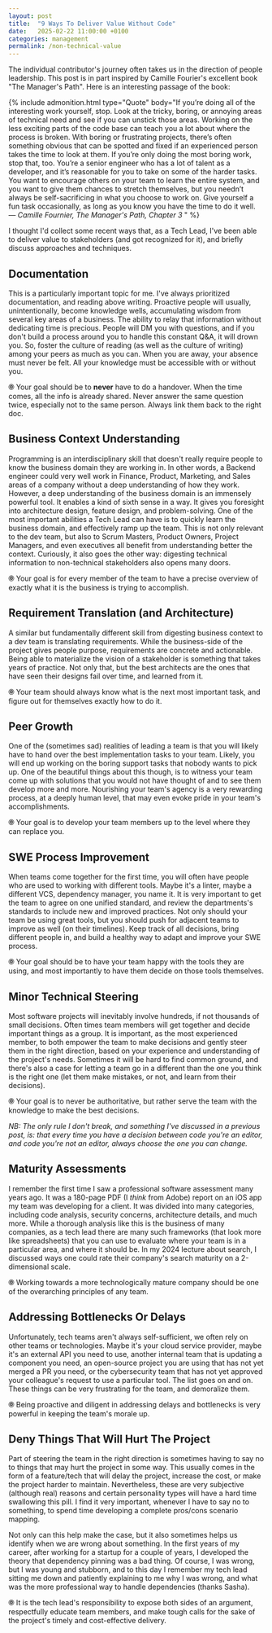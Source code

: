 ```yaml
---
layout: post
title:  "9 Ways To Deliver Value Without Code"
date:   2025-02-22 11:00:00 +0100
categories: management
permalink: /non-technical-value
---
```


The individual contributor's journey often takes us in the direction of people leadership.
This post is in part inspired by Camille Fourier's excellent book "The Manager's Path". Here is an interesting
passage of the book:


{% include admonition.html 
type="Quote" 
body="If you’re doing all of the interesting work yourself, stop. Look at the tricky, boring, or annoying areas of technical need and see if you can unstick those areas. Working on the less exciting parts of the code base can teach you a lot about where the process is broken. With boring or frustrating projects, there’s often something obvious that can be spotted and fixed if an experienced person takes the time to look at them. If you’re only doing the most boring work, stop that, too. You’re a senior engineer who has a lot of talent as a developer, and it’s reasonable for you to take on some of the harder tasks. You want to encourage others on your team to learn the entire system, and you want to give them chances to stretch themselves, but you needn’t always be self-sacrificing in what you choose to work on. Give yourself a fun task occasionally, as long as you know you have the time to do it well. <br>
<i> ― Camille Fournier, The Manager's Path, Chapter 3 </i>"
%}

I thought I'd collect some recent ways that, as a Tech Lead, I've been able to deliver value to stakeholders (and got recognized for it), 
and briefly discuss approaches and techniques.

## Documentation

This is a particularly important topic for me. I've always prioritized documentation, and reading above writing.
Proactive people will usually, unintentionally, become knowledge wells, accumulating wisdom from several key areas of a business.
The ability to relay that information without dedicating time is precious. People will DM you with questions, and if you don't build
a process around you to handle this constant Q&A, it will drown you. So, foster the culture of reading (as well as the culture of writing)
among your peers as much as you can. When you are away, your absence must never be felt. All your knowledge must be accessible with or without you.

🞋 Your goal should be to **never** have to do a handover. When the time comes, all the info is already shared. Never answer the same question twice, especially not to the same person. Always link them back to the right doc.

## Business Context Understanding

Programming is an interdisciplinary skill that doesn't really require people to know the business domain they are working in.
In other words, a Backend engineer could very well work in Finance, Product, Marketing, and Sales areas of a company without a deep understanding of how they work.
However, a deep understanding of the business domain is an immensely powerful tool. It enables a kind of sixth sense in a way.
It gives you foresight into architecture design, feature design, and problem-solving.
One of the most important abilities a Tech Lead can have is to quickly learn the business domain, and effectively ramp up the team.
This is not only relevant to the dev team, but also to Scrum Masters, Product Owners, Project Managers, and even executives all benefit from understanding better the context. 
Curiously, it also goes the other way: digesting technical information to non-technical stakeholders also opens many doors.

🞋 Your goal is for every member of the team to have a precise overview of exactly what it is the business is trying to accomplish.

## Requirement Translation (and Architecture)

A similar but fundamentally different skill from digesting business context to a dev team is translating requirements.
While the business-side of the project gives people purpose, requirements are concrete and actionable.
Being able to materialize the vision of a stakeholder is something that takes years of practice. 
Not only that, but the best architects are the ones that have seen their designs fail over time, and learned from it.

🞋 Your team should always know what is the next most important task, and figure out for themselves exactly how to do it.

## Peer Growth

One of the (sometimes sad) realities of leading a team is that you will likely have to hand over the best implementation tasks to your team.
Likely, you will end up working on the boring support tasks that nobody wants to pick up. One of the beautiful things about this though, is
to witness your team come up with solutions that you would not have thought of and to see them develop more and more.
Nourishing your team's agency is a very rewarding process, at a deeply human level, that may even evoke pride in your team's accomplishments.

🞋 Your goal is to develop your team members up to the level where they can replace you.

## SWE Process Improvement

When teams come together for the first time, you will often have people who are used to working with different tools.
Maybe it's a linter, maybe a different VCS, dependency manager, you name it. It is very important to get the team to agree
on one unified standard, and review the departments's standards to include new and improved practices.
Not only should your team be using great tools, but you should push for adjacent teams to improve as well (on their timelines).
Keep track of all decisions, bring different people in, and build a healthy way to adapt and improve your SWE process.

🞋 Your goal should be to have your team happy with the tools they are using, and most importantly to have them decide on those tools themselves.

## Minor Technical Steering

Most software projects will inevitably involve hundreds, if not thousands of small decisions. Often times team members will
get together and decide important things as a group. It is important, as the most experienced member, to both empower the team
to make decisions and gently steer them in the right direction, based on your experience and understanding of the project's needs.
Sometimes it will be hard to find common ground, and there's also a case for letting a team go in a different than the one you think is the right one (let them make mistakes, or not, and learn from their decisions). 

🞋 Your goal is to never be authoritative, but rather serve the team with the knowledge to make the best decisions.

*NB: The only rule I don't break, and something I've discussed in a previous post, is: that every time you have a decision between code you're an editor, and code you're not an editor, always choose the one you can change.*

## Maturity Assessments

I remember the first time I saw a professional software assessment many years ago. It was a 180-page PDF (I *think* from Adobe) report on
an iOS app my team was developing for a client. It was divided into many categories, including code analysis, security concerns, 
architecture details, and much more. While a thorough analysis like this is the business of many companies, as a tech lead there are many such
frameworks (that look more like spreadsheets) that you can use to evaluate where your team is in a particular area, and where it should be.
In my 2024 lecture about search, I discussed ways one could rate their company's search maturity on a 2-dimensional scale.

🞋 Working towards a more technologically mature company should be one of the overarching principles of any team.

## Addressing Bottlenecks Or Delays

Unfortunately, tech teams aren't always self-sufficient, we often rely on other teams or technologies. Maybe it's your cloud service provider,
maybe it's an external API you need to use, another internal team that is updating a component you need, an open-source project you are using
that has not yet merged a PR you need, or the cybersecurity team that has not yet approved your colleague's request to use a particular tool. The list goes on and on.
These things can be very frustrating for the team, and demoralize them. 

🞋 Being proactive and diligent in addressing delays and bottlenecks is very powerful in keeping the team's morale up.


## Deny Things That Will Hurt The Project

Part of steering the team in the right direction is sometimes having to say no to things that may hurt the project in some way.
This usually comes in the form of a feature/tech that will delay the project, increase the cost, or make the project harder to maintain.
Nevertheless, these are very subjective (although real) reasons and certain personality types will have a hard time swallowing this pill.
I find it very important, whenever I have to say no to something, to spend time developing a complete pros/cons scenario mapping.

Not only can this help make the case, but it also sometimes helps us identify when we are wrong about something. In the first years of my career, after
working for a startup for a couple of years, I developed the theory that dependency pinning was a bad thing. Of course, I was wrong, but I was young and stubborn, and
to this day I remember my tech lead sitting me down and patiently explaining to me why I was wrong, and what was the more professional way to handle dependencies (thanks Sasha).

🞋 It is the tech lead's responsibility to expose both sides of an argument, respectfully educate team members, and make tough calls for the sake of the project's timely and cost-effective delivery. 